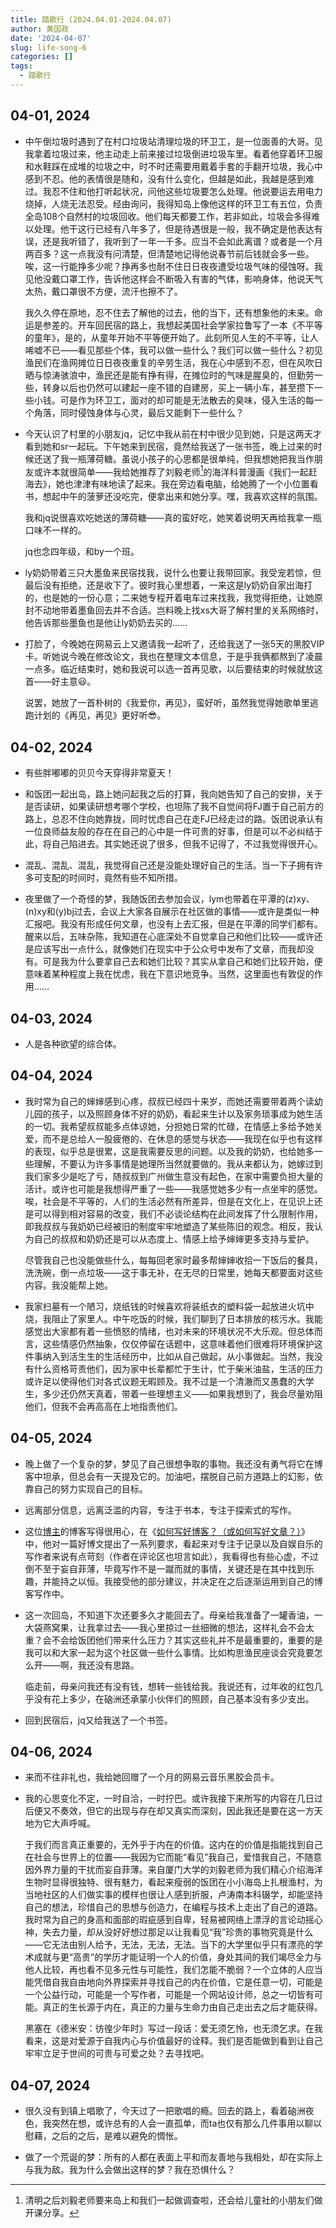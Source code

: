 ```yaml
---
title: 踏歌行 (2024.04.01-2024.04.07)
author: 黄国政
date: '2024-04-07'
slug: life-song-6
categories: []
tags:
  - 踏歌行
---
```


<style>

#single {
  max-width: 580px;
}

</style>

<!--more-->

## 04-01, 2024

- 中午倒垃圾时遇到了在村口垃圾站清理垃圾的环卫工，是一位面善的大哥。见我拿着垃圾过来，他主动走上前来接过垃圾倒进垃圾车里。看着他穿着环卫服和水鞋踩在成堆的垃圾之中，时不时还需要用戴着手套的手翻开垃圾，我心中感到不忍。他的表情很是随和，没有什么变化，但越是如此，我越是感到难过。我忍不住和他打听起状况，问他这些垃圾要怎么处理。他说要运去用电力烧掉，人烧无法忍受。经由询问，我得知岛上像他这样的环卫工有五位，负责全岛108个自然村的垃圾回收。他们每天都要工作，若非如此，垃圾会多得难以处理。他干这行已经有八年多了，但是待遇很是一般，我不确定是他表达有误，还是我听错了，我听到了一年一千多。应当不会如此离谱？或者是一个月两百多？这一点我没有问清楚，但清楚地记得他说春节前后钱就会多一些。唉，这一行能挣多少呢？挣再多也耐不住日日夜夜遭受垃圾气味的侵蚀呀。我见他没戴口罩工作，告诉他这样会不断吸入有害的气体，影响身体，他说天气太热，戴口罩很不方便，流汗也擦不了。

  我久久停在原地，忍不住去了解他的过去，他的当下，还有想象他的未来。命运是参差的。开车回民宿的路上，我想起美国社会学家拉鲁写了一本《不平等的童年》，是的，从童年开始不平等便开始了。此刻所见人生的不平等，让人唏嘘不已——看见那些个体，我可以做一些什么？我们可以做一些什么？初见渔民们在渔网摊位日日夜夜重复的辛劳生活，我在心中感到不忍，但在风吹日晒与惊涛骇浪中，渔民还是能有挣有得，在摊位时的气味是腥臭的，但勤劳一些，转身以后也仍然可以建起一座不错的自建房，买上一辆小车，甚至攒下一些小钱。可是作为环卫工，面对的却可能是无法散去的臭味，侵入生活的每一个角落，同时侵蚀身体与心灵，最后又能剩下一些什么？

- 今天认识了村里的小朋友jq，记忆中我从前在村中很少见到她，只是这两天才看到她和sr一起玩。下午她来到民宿，竟然给我送了一张书签，晚上过来的时候还送了我一瓶薄荷糖。虽说小孩子的心思都是很单纯，但我想她把我当作朋友或许本就很简单——我给她推荐了刘毅老师[^1]的海洋科普漫画《我们一起赶海去》，她也津津有味地读了起来。我在旁边看电脑，给她腾了一个小位置看书，想起中午的菠萝还没吃完，便拿出来和她分享。嘿，我喜欢这样的氛围。

  [^1]: 清明之后刘毅老师要来岛上和我们一起做调查啦，还会给儿童社的小朋友们做开课分享。

  我和jq说很喜欢吃她送的薄荷糖——真的蛮好吃，她笑着说明天再给我拿一瓶口味不一样的。

  jq也念四年级，和by一个班。

- ly奶奶带着三只大墨鱼来民宿找我，说什么也要让我带回家。我受宠若惊，但最后没有拒绝，还是收下了。彼时我心里想着，一来这是ly奶奶自家出海打的，也是她的一份心意；二来她专程开着电车过来找我，我觉得拒绝，让她原封不动地带着墨鱼回去并不合适。岂料晚上找xs大哥了解村里的关系网络时，他告诉那些墨鱼也是他让ly奶奶去买的……

- 打脸了，今晚她在网易云上又邀请我一起听了，还给我送了一张5天的黑胶VIP卡。听她说今晚在修改论文，我也在整理文本信息，于是乎我俩都熬到了凌晨一点多。临近结束时，她和我说可以选一首再见歌，以后要结束的时候就放这首——好主意😃。

  说罢，她放了一首朴树的《我爱你，再见》，蛮好听，虽然我觉得她歌单里逃跑计划的《再见，再见》更好听😎。

## 04-02, 2024

- 有些胖嘟嘟的贝贝今天穿得非常夏天！

- 和饭团一起出岛，路上她问起我之后的打算，我向她告知了自己的安排，关于是否读研，如果读研想考哪个学校，也坦陈了我不自觉间将FJ置于自己前方的路上，总忍不住向她靠拢，同时忧虑自己在走FJ已经走过的路。饭团说承认有一位良师益友般的存在在自己的心中是一件可贵的好事，但是可以不必纠结于此，将自己陷进去。其实她还说了很多，但我不记得了，不过我觉得很开心。

- 混乱、混乱、混乱，我觉得自己还是没能处理好自己的生活。当一下子拥有许多可支配的时间时，竟然有些不知所措。

- 夜里做了一个奇怪的梦，我随饭团去参加会议，lym也带着在平潭的(z)xy、(n)xy和(y)bj过去，会议上大家各自展示在社区做的事情——或许是类似一种汇报吧。我没有形成任何文章，也没有上去汇报，但是在平潭的同学们都有。醒来以后，五味杂陈，我知道在心底深处不自觉拿自己和他们比较——或许还是应该写出一点什么，就像她们在现实中于公众号中发布了文章，而我却没有。可是我为什么要拿自己去和她们比较？其实从拿自己和她们比较开始，便意味着某种程度上我在忧虑，我在下意识地竞争。当然，这里面也有敦促的作用……

## 04-03, 2024

- 人是各种欲望的综合体。

## 04-04, 2024

- 我时常为自己的婶婶感到心疼，叔叔已经四十来岁，而她还需要带着两个读幼儿园的孩子，以及照顾身体不好的奶奶，看起来生计以及家务琐事成为她生活的一切。我希望叔叔能多点体谅她，分担她日常的忙碌，在情感上多给予她关爱，而不是总给人一股疲倦的、在休息的感觉与状态——我现在似乎也有这样的表现，似乎总是很累，这是我需要反思的问题。以及我的奶奶，也给她多一些理解，不要认为许多事情是她理所当然就要做的。我从来都认为，她嫁过到我们家多少是吃了亏，随叔叔到广州做生意没有起色，在家中需要负担大量的活计。或许也可能是我想得严重了一些——我感觉她多少有一点坐牢的感觉。唉，社会是不平等的，人们的生活必然有所差异，但是在文化上，在见识上还是可以得到相对容易的改变，我们不必谈论结构在此间发挥了什么限制作用，即我叔叔与我奶奶已经被旧的制度牢牢地塑造了某些陈旧的观念。相反，我认为自己的叔叔和奶奶还是可以从态度上、情感上给予婶婶更多支持与爱护。

  尽管我自己也没能做些什么，每每回老家时最多帮婶婶收拾一下饭后的餐具，洗洗碗，倒一点垃圾——这于事无补，在无尽的日常里，她每天都要面对这些内容。我没能帮上她。

- 我家扫墓有一个陋习，烧纸钱的时候喜欢将装纸衣的塑料袋一起放进火坑中烧，我阻止了家里人。中午吃饭的时候，我们聊到了日本排放的核污水。我能感觉出大家都有着一些愤怒的情绪，也对未来的环境状况不大乐观。但总体而言，这些情感仍然抽象，仅仅停留在话题中，这意味着他们很难将环境保护这件事纳入到活生生的生活经历中，比如从自己做起，从小事做起。当然，我没有什么资格苛责他们，因为家中长辈都忙于生计，忙于柴米油盐，生活的压力或许足以使得他们对各式议题无暇顾及。我不过是一个清澈而又愚蠢的大学生，多少还仍然天真着，带着一些理想主义——如果我想到了，我会尽量劝阻他们，但我不会再高高在上地指责他们。

## 04-05, 2024

- 晚上做了一个复杂的梦，梦见了自己很想争取的事物。我还没有勇气将它在博客中坦承，但总会有一天提及它的。加油吧，摆脱自己前方道路上的幻影，依靠自己的努力实现自己的目标。

- 远离部分信息，远离泛滥的内容，专注于书本，专注于探索式的写作。

- 这位[博主](https://pathos.page/)的博客写得很用心，在《[如何写好博客？（或如何写好文章？）](https://pathos.page/blog/how-to-write-blog)》中，他对一篇好博文提出了一系列要求，看起来对专注于记录以及自娱自乐的写作者来说有点苛刻（作者在评论区也坦言如此），我看得也有些心虚，不过倒不至于妄自菲薄，毕竟写作不是一蹴而就的事情，关键还是在其中找到乐趣，并能持之以恒。我接受他的部分建议，并决定在之后逐渐运用到自己的博客写作中。

- 这一次回岛，不知道下次还要多久才能回去了。母亲给我准备了一罐香油，一大袋燕窝果，让我拿过去——我心里掠过一丝细微的想法，这样礼会不会太重？会不会给饭团他们带来什么压力？其实这些礼并不是最重要的，重要的是我可以和大家一起为这个社区做一些什么事情。比如构思渔民座谈会究竟要怎么开——啊，我还没有思路。

  临走前，母亲问我还有没有钱，想转一些钱给我。我说还有，过年收的红包几乎没有花上多少，在硇洲还承蒙小伙伴们的照顾，自己基本没有多少支出。

- 回到民宿后，jq又给我送了一个书签。

## 04-06, 2024

- 来而不往非礼也，我给她回赠了一个月的网易云音乐黑胶会员卡。

- 我的心思变化不定，一时自洽，一时拧巴。或许我接下来所写的内容在几日过后便又不奏效，但它的出现与存在却又真实而深刻，因此我还是要在这一方天地为它大声呼喊。

  于我们而言真正重要的，无外乎于内在的价值。这内在的价值是指能找到自己在社会与世界上的位置——我因为它而能“看见”我自己，爱惜我自己，不随意因外界力量的干扰而妄自菲薄。来自厦门大学的刘毅老师为我们精心介绍海洋生物时显得很独特、很有魅力，看起来瘦弱的饭团在小小海岛上扎根渔村，为当地社区的人们做实事的模样也很让人感到折服，卢涛南本科辍学，却能坚持自己的想法，珍惜自己的思想与创造力，在编程与技术上走出了自己的道路。我时常为自己的身高和面部的瑕疵感到自卑，轻易被网络上漂浮的言论动摇心神，失去力量，却从没好好想过那足以让我看见“我”珍贵的事物究竟是什么——它无法由别人给予，无法，无法，无法。当下的大学里似乎只有漂亮的学术成就与更“高贵”的学历才能证明一个人的价值，身处其间的我们竭尽全力与他人比较，再也看不见多元性与可能性，我们怎能不脆弱？一个立体的人应当能凭借自我自由地向外界探索并寻找自己的内在价值，它是任意一切，可能是一个公益行动，可能是一个写作者，可能是一个网站设计师，总之一切皆有可能。真正的生长源于内在，真正的力量与生命力由自己走出去之后才能获得。

  黑塞在《德米安：彷徨少年时》写过一段话：爱无须乞怜，也无须乞求。在我看来，这是对爱源于自我内心与价值最好的诠释。我们是否能做到看到让自己牢牢立足于世间的可贵与可爱之处？去寻找吧。

## 04-07, 2024

- 很久没有到镇上唱歌了，今天过了一把歌唱的瘾。回去的路上，看着硇洲夜色，我突然在想，或许总有的人会一直孤单，而ta也仅有那么几件事用以聊以慰藉，之后的之后，是难以避免的惆怅。

- 做了一个荒诞的梦：所有的人都在表面上平和而友善地与我相处，却在实际上与我为敌。我为什么会做出这样的梦？我在恐惧什么？